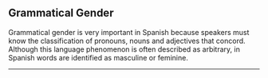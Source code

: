 <h2>Grammatical Gender</h2>

<p>Grammatical gender is very important in Spanish because speakers must know the classification of pronouns, nouns and adjectives that concord. Although this language phenomenon is often described as arbitrary, in Spanish words are identified as masculine or feminine.
<hr>

<p>
                                                         
